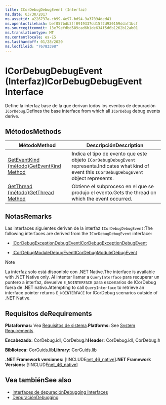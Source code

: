 ```yaml
---
title: ICorDebugDebugEvent (Interfaz)
ms.date: 03/30/2017
ms.assetid: a226737a-cb99-4e97-bd94-9a37094ded41
ms.openlocfilehash: bef057bdb3ff0919337dd15f2d930159ddaf1bcf
ms.sourcegitcommit: 13e79efdbd589cad6b1de634f5d6b1262b12ab01
ms.translationtype: MT
ms.contentlocale: es-ES
ms.lasthandoff: 01/28/2020
ms.locfileid: "76783398"
---
```

# <a name="icordebugdebugevent-interface"></a><span data-ttu-id="da4d2-102">ICorDebugDebugEvent (Interfaz)</span><span class="sxs-lookup"><span data-stu-id="da4d2-102">ICorDebugDebugEvent Interface</span></span>
<span data-ttu-id="da4d2-103">Define la interfaz base de la que derivan todos los eventos de depuración `ICorDebug`.</span><span class="sxs-lookup"><span data-stu-id="da4d2-103">Defines the base interface from which all `ICorDebug` debug events derive.</span></span>  
  
## <a name="methods"></a><span data-ttu-id="da4d2-104">Métodos</span><span class="sxs-lookup"><span data-stu-id="da4d2-104">Methods</span></span>  
  
|<span data-ttu-id="da4d2-105">Método</span><span class="sxs-lookup"><span data-stu-id="da4d2-105">Method</span></span>|<span data-ttu-id="da4d2-106">Descripción</span><span class="sxs-lookup"><span data-stu-id="da4d2-106">Description</span></span>|  
|------------|-----------------|  
|[<span data-ttu-id="da4d2-107">GetEventKind (método)</span><span class="sxs-lookup"><span data-stu-id="da4d2-107">GetEventKind Method</span></span>](icordebugdebugevent-geteventkind-method.md)|<span data-ttu-id="da4d2-108">Indica el tipo de evento que este objeto `ICorDebugDebugEvent` representa.</span><span class="sxs-lookup"><span data-stu-id="da4d2-108">Indicates what kind of event this `ICorDebugDebugEvent` object represents.</span></span>|  
|[<span data-ttu-id="da4d2-109">GetThread (método)</span><span class="sxs-lookup"><span data-stu-id="da4d2-109">GetThread Method</span></span>](icordebugdebugevent-getthread-method.md)|<span data-ttu-id="da4d2-110">Obtiene el subproceso en el que se produjo el evento.</span><span class="sxs-lookup"><span data-stu-id="da4d2-110">Gets the thread on which the event occurred.</span></span>|  
  
## <a name="remarks"></a><span data-ttu-id="da4d2-111">Notas</span><span class="sxs-lookup"><span data-stu-id="da4d2-111">Remarks</span></span>  
 <span data-ttu-id="da4d2-112">Las interfaces siguientes derivan de la interfaz `ICorDebugDebugEvent`:</span><span class="sxs-lookup"><span data-stu-id="da4d2-112">The following interfaces are derived from the `ICorDebugDebugEvent` interface:</span></span>  
  
- [<span data-ttu-id="da4d2-113">ICorDebugExceptionDebugEvent</span><span class="sxs-lookup"><span data-stu-id="da4d2-113">ICorDebugExceptionDebugEvent</span></span>](icordebugexceptiondebugevent-interface.md)  
  
- [<span data-ttu-id="da4d2-114">ICorDebugModuleDebugEvent</span><span class="sxs-lookup"><span data-stu-id="da4d2-114">ICorDebugModuleDebugEvent</span></span>](icordebugmoduledebugevent-interface.md)  
  
> [!NOTE]
> <span data-ttu-id="da4d2-115">La interfaz solo está disponible con .NET Native.</span><span class="sxs-lookup"><span data-stu-id="da4d2-115">The interface is available with .NET Native only.</span></span> <span data-ttu-id="da4d2-116">Al intentar llamar a `QueryInterface` para recuperar un puntero a interfaz, devuelve `E_NOINTERFACE` para escenarios de ICorDebug fuera de .NET nativo.</span><span class="sxs-lookup"><span data-stu-id="da4d2-116">Attempting to call `QueryInterface` to retrieve an interface pointer returns `E_NOINTERFACE` for ICorDebug scenarios outside of .NET Native.</span></span>  
  
## <a name="requirements"></a><span data-ttu-id="da4d2-117">Requisitos de</span><span class="sxs-lookup"><span data-stu-id="da4d2-117">Requirements</span></span>  
 <span data-ttu-id="da4d2-118">**Plataformas:** Vea [Requisitos de sistema](../../../../docs/framework/get-started/system-requirements.md).</span><span class="sxs-lookup"><span data-stu-id="da4d2-118">**Platforms:** See [System Requirements](../../../../docs/framework/get-started/system-requirements.md).</span></span>  
  
 <span data-ttu-id="da4d2-119">**Encabezado:** CorDebug.idl, CorDebug.h</span><span class="sxs-lookup"><span data-stu-id="da4d2-119">**Header:** CorDebug.idl, CorDebug.h</span></span>  
  
 <span data-ttu-id="da4d2-120">**Biblioteca:** CorGuids.lib</span><span class="sxs-lookup"><span data-stu-id="da4d2-120">**Library:** CorGuids.lib</span></span>  
  
 <span data-ttu-id="da4d2-121">**.NET Framework versiones:** [!INCLUDE[net_46_native](../../../../includes/net-46-native-md.md)]</span><span class="sxs-lookup"><span data-stu-id="da4d2-121">**.NET Framework Versions:** [!INCLUDE[net_46_native](../../../../includes/net-46-native-md.md)]</span></span>  
  
## <a name="see-also"></a><span data-ttu-id="da4d2-122">Vea también</span><span class="sxs-lookup"><span data-stu-id="da4d2-122">See also</span></span>

- [<span data-ttu-id="da4d2-123">Interfaces de depuración</span><span class="sxs-lookup"><span data-stu-id="da4d2-123">Debugging Interfaces</span></span>](debugging-interfaces.md)
- [<span data-ttu-id="da4d2-124">Depuración</span><span class="sxs-lookup"><span data-stu-id="da4d2-124">Debugging</span></span>](index.md)
